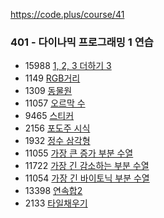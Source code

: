 https://code.plus/course/41
### 401 - 다이나믹 프로그래밍 1 연습
- 15988 [1, 2, 3 더하기 3](https://www.acmicpc.net/problem/15988)
- 1149 [RGB거리](https://www.acmicpc.net/problem/1149)
- 1309 [동물원](https://www.acmicpc.net/problem/1309)
- 11057 [오르막 수](https://www.acmicpc.net/problem/11057)
- 9465 [스티커](https://www.acmicpc.net/problem/9465)
- 2156 [포도주 시식](https://www.acmicpc.net/problem/2156)
- 1932 [정수 삼각형](https://www.acmicpc.net/problem/1932) 
- 11055 [가장 큰 증가 부분 수열](https://www.acmicpc.net/problem/11055) 
- 11722 [가장 긴 감소하는 부분 수열](https://www.acmicpc.net/problem/11722)
- 11054 [가장 긴 바이토닉 부분 수열](https://www.acmicpc.net/problem/11054)
- 13398 [연속합2](https://www.acmicpc.net/problem/13398)
- 2133 [타일채우기](https://www.acmicpc.net/problem/2133)
